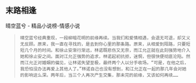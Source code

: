 ## 末路相逢

晴空蓝兮  -  精品小说榜-情感小说

>     晴空蓝兮经典重现，一段柳暗花明的前缘再续。当我们和爱情相遇，会退无可退，却又义无反顾。原来，我一直在寻找的，是去到你心里的那条路。原来，从相爱到陌路，只要短短几个月的时间。和徐止安渐行渐远，林诺既悲伤又无奈，而江允正就在此刻强势地介入她和徐止安之间。面对江允正强势的追求，林诺起初抗拒，迷惘，但很快便彻底沦陷。然而江允正对婚姻的偏见，让林诺失望至极，最终两个人以分手收场。“可是，在他之后，我恐怕没办法再爱上其他人了。”林诺自己也没有想到，和江允正在一起的那几年会对她的影响这么深。两年后，当三个人再次产生交集，那未完的前缘，又该如何再续……
